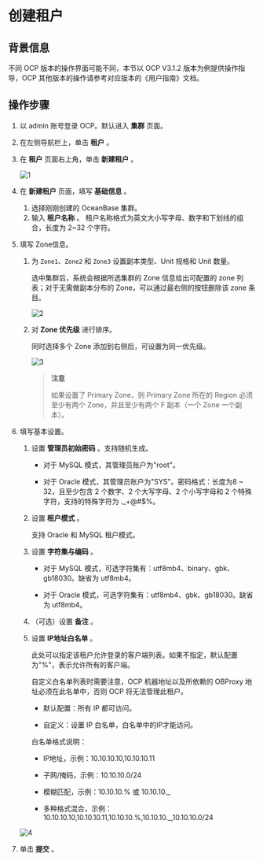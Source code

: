 # 创建租户

## 背景信息

不同 OCP 版本的操作界面可能不同，本节以 OCP V3.1.2 版本为例提供操作指导，OCP 其他版本的操作请参考对应版本的《用户指南》文档。

## 操作步骤

1. 以 admin 账号登录 OCP。默认进入 **集群** 页面。

2. 在左侧导航栏上，单击 **租户** 。

3. 在 **租户** 页面右上角，单击 **新建租户** 。

   ![1](https://help-static-aliyun-doc.aliyuncs.com/assets/img/zh-CN/7921558461/p424086.png)

4. 在 **新建租户** 页面，填写 **基础信息** 。

   1. 选择刚刚创建的 OceanBase 集群。
   2. 输入 **租户名称** 。
     租户名称格式为英文大小写字母、数字和下划线的组合，长度为 2\~32 个字符。

5. 填写 Zone信息。

   1. 为 `Zone1`、`Zone2` 和 `Zone3` 设置副本类型、Unit 规格和 Unit 数量。

      选中集群后，系统会根据所选集群的 Zone 信息给出可配置的 zone 列表；对于无需做副本分布的 Zone，可以通过最右侧的按钮删除该 zone 条目。

      ![2](https://help-static-aliyun-doc.aliyuncs.com/assets/img/zh-CN/2389688951/p148446.png)

   2. 对 **Zone 优先级** 进行排序。

      同时选择多个 Zone 添加到右侧后，可设置为同一优先级。

      ![3](https://help-static-aliyun-doc.aliyuncs.com/assets/img/zh-CN/2389688951/p148447.png)

      > **注意**
      >
      > 如果设置了 Primary Zone，则 Primary Zone 所在的 Region 必须至少有两个 Zone，并且至少有两个 F 副本（一个 Zone 一个副本）。

6. 填写基本设置。

   1. 设置 **管理员初始密码** 。支持随机生成。

      * 对于 MySQL 模式，其管理员账户为"root"。

      * 对于 Oracle 模式，其管理员账户为"SYS"。密码格式：长度为8 \~ 32，且至少包含 2 个数字、2 个大写字母、2 个小写字母和 2 个特殊字符，支持的特殊字符为 ._+@#$%。

   2. 设置 **租户模式** 。

      支持 Oracle 和 MySQL 租户模式。

   3. 设置 **字符集与编码** 。

      * 对于 MySQL 模式，可选字符集有：utf8mb4、binary、gbk、gb18030。缺省为 utf8mb4。

      * 对于 Oracle 模式，可选字符集有：utf8mb4、gbk、gb18030。缺省为 utf8mb4。

   4. （可选）设置 **备注** 。

   5. 设置 **IP地址白名单** 。

      此处可以指定该租户允许登录的客户端列表。如果不指定，默认配置为"%"，表示允许所有的客户端。

      自定义白名单列表时需要注意，OCP 机器地址以及所依赖的 OBProxy 地址必须在此名单中，否则 OCP 将无法管理此租户。
      * 默认配置：所有 IP 都可访问。

      * 自定义：设置 IP 白名单，白名单中的IP才能访问。

      白名单格式说明：
      * IP地址，示例：10.10.10.10,10.10.10.11

      * 子网/掩码，示例：10.10.10.0/24

      * 模糊匹配，示例：10.10.10.% 或 10.10.10._

      * 多种格式混合，示例：10.10.10.10,10.10.10.11,10.10.10.%,10.10.10._,10.10.10.0/24

   ![4](https://help-static-aliyun-doc.aliyuncs.com/assets/img/zh-CN/2389688951/p148448.png)

7. 单击 **提交** 。

